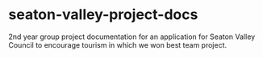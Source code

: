 # seaton-valley-project-docs
 2nd year group project documentation for an application for Seaton Valley Council to encourage tourism in which we won best team project.
